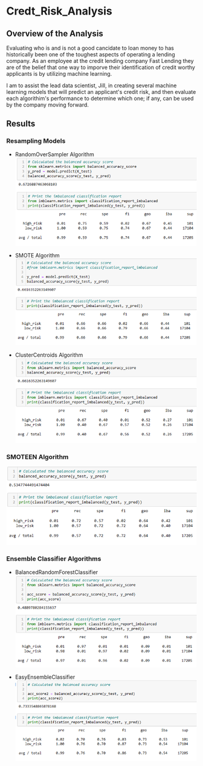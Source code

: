 # Credt_Risk_Analysis
## Overview of the Analysis
Evaluating who is and is not a good cancidate to loan money to has historically been one of the toughest aspects of operating a lending company. As an employee at the credit lending company Fast Lending they are of the belief that one way to imporve their identification of credit worthy applicants is by utilizing machine learning.

I am to assist the lead data scientist, Jill, in creating several machine learning models that will predict an applicant's credit risk, and then evaluate each algorithim's performance to determine which one; if any, can be used by the company moving forward.

## Results
### Resampling Models

- RandomOverSampler Algorithm
![RandomOverSampler](https://github.com/Caracalla1081/Credt_Risk_Analysis/blob/cd8593e0105710dabebc7608399cb188cee23c57/Images/RandomOverSampler%20Algorithm.png)
 
 
 
- SMOTE Algorithm
![SMOTE](https://github.com/Caracalla1081/Credt_Risk_Analysis/blob/cd8593e0105710dabebc7608399cb188cee23c57/Images/SMOTE%20Algorithm.png)
 
 
 
- ClusterCentroids Algorithm
![ClusterCentroids](https://github.com/Caracalla1081/Credt_Risk_Analysis/blob/cd8593e0105710dabebc7608399cb188cee23c57/Images/ClusterCentroids%20Algorithm.png)
 
 
 ### SMOTEEN Algorithm
![SMOTEEN](https://github.com/Caracalla1081/Credt_Risk_Analysis/blob/cd8593e0105710dabebc7608399cb188cee23c57/Images/SMOTEEN%20Algorithm.png)
 
 


### Ensemble Classifier Algorithms
- BalancedRandomForestClassifier
![BalancedRandomForestClassifier](https://github.com/Caracalla1081/Credt_Risk_Analysis/blob/cd8593e0105710dabebc7608399cb188cee23c57/Images/BalancedRandomForestClassifier%20Algorithm.png)


- EasyEnsembleClassifier
![EasyEnsembleClassifier](https://github.com/Caracalla1081/Credt_Risk_Analysis/blob/cd8593e0105710dabebc7608399cb188cee23c57/Images/EasyEnsembleClassifier%20Algorithm.png)
